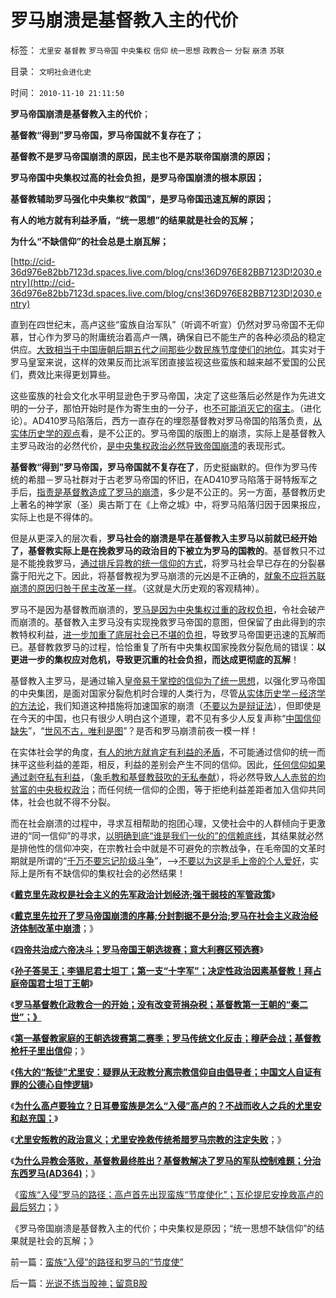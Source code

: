 # 罗马崩溃是基督教入主的代价

标签： `尤里安` `基督教` `罗马帝国` `中央集权` `信仰` `统一思想` `政教合一` `分裂` `崩溃` `苏联` 

目录： `文明社会进化史`

时间： `2010-11-10 21:11:50`

**罗马帝国崩溃是基督教入主的代价**；

**基督教“得到”罗马帝国，罗马帝国就不复存在了；**

**基督教不是罗马帝国崩溃的原因，民主也不是苏联帝国崩溃的原因；**

**罗马帝国中央集权过高的社会负担，是罗马帝国崩溃的根本原因；**

**基督教辅助罗马强化中央集权“救国”，是罗马帝国迅速瓦解的原因；**

**有人的地方就有利益矛盾，“统一思想”的结果就是社会的瓦解；**

**为什么“不缺信仰”的社会总是土崩瓦解；**

[http://cid-36d976e82bb7123d.spaces.live.com/blog/cns!36D976E82BB7123D!2030.entry](http://cid-36d976e82bb7123d.spaces.live.com/blog/cns!36D976E82BB7123D!2030.entry)

直到在四世纪末，高卢这些“蛮族自治军队”（听调不听宣）仍然对罗马帝国不无仰慕，甘心作为罗马的附庸统治着高卢一隅，确保自已不能生产的各种必须品的稳定供应。[大致相当于中国唐朝后期五代之间那些少数民族节度使们的地位](../../../2008/11/24/中国150年来失败根本原因.md)。其实对于罗马皇室来说，这样的效果反而比派军团直接监视这些蛮族和越来越不爱国的公民们，费效比来得更划算些。

这些蛮族的社会文化水平明显逊色于罗马帝国，决定了这些落后必然是作为先进文明的一分子，那怕开始时是作为寄生虫的一分子，也[不可能消灭它的宿主](../../../2010/4/7/后进民族无法威胁先进文明的生存.md)。（进化论）。AD410罗马陷落后，西方一直存在的埋怨基督教对罗马帝国的陷落负责，[从实体历史学的观点](../../../2010/11/2/社会进化论是实用科学.md)看，是不公正的。罗马帝国的版图上的崩溃，实际上是基督教入主罗马政治的必然代价，[是中央集权政治必然导致帝国崩溃](../../../2010/10/14/为什么只有私有制社会才有议会.md)的表现形式。

**基督教“得到”罗马帝国，罗马帝国就不复存在了**，历史挺幽默的。但作为罗马传统的希腊－罗马社群对于古老罗马帝国的怀旧，在AD410罗马陷落于哥特叛军之手后，[指责是基督教造成了罗马的崩溃](../../../2010/5/23/基督教罗马帝国在阿拉伯征服阴影下分裂.md)，多少是不公正的。另一方面，基督教历史上著名的神学家（圣）奥古斯丁在《上帝之城》中，将罗马陷落归因于因果报应，实际上也是不得体的。

但是从更深入的层次看，**罗马社会的崩溃是早在基督教入主罗马以前就已经开始了，基督教实际上是在挽救罗马的政治目的下被立为罗马的国教的**。基督教只不过是不能挽救罗马，[通过排斥异教的统一信仰的方式](../../../2010/5/23/大敌当前基督教罗马在偶象之争中内战分裂.md)，将罗马社会早已存在的分裂暴露于阳光之下。因此，将基督教视为罗马崩溃的元凶是不正确的，[就象不应将苏联崩溃的原因归咎于民主改革一样](../../../2009/2/19/250亿美元望远镜看透苏联崩溃真相.md)。（这就是大历史观的客观精神）。

罗马不是因为基督教而崩溃的，[罗马是因为中央集权过重的政权负担](../../../2010/10/31/中央集权的本质是中央集“税”；中国垂危在1900／1940.md)，令社会破产而崩溃的。基督教入主罗马没有实现挽救罗马帝国的意图，但保留了由此得到的宗教特权利益，[进一步加重了底层社会已不堪的负担](../../../2009/8/1/特权二八定律，特权总令社会负担最大化.md)，导致罗马帝国更迅速的瓦解而已。基督教救罗马的过程，恰恰重复了所有中央集权国家挽救分裂危局的错误：**以更进一步的集权应对危机，导致更沉重的社会负担，而达成更彻底的瓦解**！

基督教入主罗马，是通过输入[皇帝易于掌控的信仰为了统一思想](http://cid-36d976e82bb7123d.spaces.live.com/blog/cns!36D976E82BB7123D!1674.entry)，以强化罗马帝国的中央集团，是面对国家分裂危机时合理的人类行为，尽管[从实体历史学－经济学的方法论](../../../2010/11/2/社会进化论是实用科学.md)，我们知道这种措施将加速国家的崩溃（[不要以为是辩证法](../../../2010/2/2/辩证法不能辩证出历史.md)），但即使是在今天的中国，也只有很少人明白这个道理，君不见有多少人反复声称“[中国信仰缺失](../../../2009/4/11/大学无书：中国信仰缺失是一个伪命题.md)”，“[世风不古，唯利是图](../../../2010/9/10/中国唯利是图的人太少了.md)”？是否和罗马崩溃前夜一模一样！

在实体社会学的角度，[有人的地方就肯定有利益的矛盾](../../../2010/4/14/有人的地方就有差别，人有差别不一定是不公平.md)，不可能通过信仰的统一而抹平这些利益的差距，相反，利益的差别会产生不同的信仰。因此，[任何信仰如果通过剥夺私有利益](../../../2010/4/14/宗教总是社会意义的，迷信是个人意义的.md)，（[象毛教和基督教鼓吹的无私奉献](../../../2010/3/29/“个人”和“社群”道德观“无私与自利”的自相矛盾.md)），将必然导致[人人赤贫的均贫富的中央极权政治](../../../2009/8/26/水洗一般均贫富的天堂.md)；而任何统一信仰的企图，等于拒绝利益差距者加入信仰共同体，社会也就不得不分裂。

而在社会崩溃的过程中，寻求互相帮助的抱团心理，又使社会中的人群倾向于更激进的“同一信仰”的寻求，[以明确到底“谁是我们一伙的”的信赖底线](../../../2010/4/26/认人只能污合，认理可以成军.md)，其结果就必然是排他性的信仰冲突，在宗教社会中就是不可避免的宗教战争，在毛帝国的文革时期就是所谓的“[千万不要忘记阶级斗争](../../../2010/8/2/亚里士多德发现了阶级和阶级投机，马克思发明阶级斗争.md)”，——>[不要以为这是毛上帝的个人爱好](../../../2009/7/5/历史责任归咎于毛主席是不公正的.md)，实际上是所有不缺信仰的集权社会的必然结果！

《[**戴克里先政权是社会主义的先军政治计划经济;强干弱枝的军管政策**](../../../2010/11/7/罗马帝国的政治改革向宋朝靠拢.md)》

《[**戴克里先拉开了罗马帝国崩溃的序幕;分封割据不是分治;罗马在社会主义政治经济体制改革中崩溃**](../../../2010/11/7/分封割据不是分治;罗马帝国在“救亡”中加速崩溃；.md)；》

《[**四帝共治成六帝决斗；罗马帝国王朝选拨赛；意大利赛区预选赛**](../../../2010/11/7/四帝共治成六帝决斗；罗马帝国王朝选拨赛.md)》

《[**孙子答吴王；李锡尼君士坦丁；第一支“十字军”；决定性政治因素基督教！拜占庭帝国君士坦丁王朝**](../../../2010/11/8/孙子为罗马内战开出的赔率；基督教的决定性.md)》

《[**罗马基督教化政教合一的开始；没有改变苛捐杂税；基督教第一王朝的“秦二世”；》**](../../../2010/11/8/罗马第一基督教王朝计划生育和秦二世.md)

《[**第一基督教家庭的王朝选拨赛第二赛季；罗马传统文化反击；穆萨会战；基督教枪杆子里出信仰**](../../../2010/11/8/穆萨会战，传统的反击，枪杆子里出信仰.md)；》

《[**伟大的“叛徒”尤里安：疑罪从无政教分离宗教信仰自由倡导者；中国文人自证有罪的公德心自悖逻辑**](../../../2010/11/9/伟大的“叛徒”：疑罪从无，政教分离.md)》

《[**为什么高卢要独立？日耳曼蛮族是怎么“入侵”高卢的？不战而收人之兵的尤里安和赵充国；**](../../../2010/11/9/不战而收人之兵的尤里安和赵充国.md)》

《[**尤里安叛教的政治意义；尤里安挽救传统希腊罗马宗教的注定失败**](../../../2010/11/9/尤里安背叛基督教的政治意义.md)；》

《[**为什么异教会落败，基督教最终胜出？基督教解决了罗马的军队控制难题；分治东西罗马(AD364)**](http://darthvad.blog.sohu.com/162413567.html)；》

《[蛮族“入侵”罗马的路径；高卢首先出现蛮族“节度使化”；瓦伦提尼安挽救高卢的最后努力](../../../2010/11/10/蛮族“入侵”的路径和罗马的“节度使”.md)；》

《罗马帝国崩溃是基督教入主的代价；中央集权是原因；“统一思想不缺信仰”的结果就是社会的瓦解；》



前一篇：[蛮族“入侵”的路径和罗马的“节度使”](../../../2010/11/10/蛮族“入侵”的路径和罗马的“节度使”.md)

后一篇：[光说不练当股神；留意B股](../../../2010/11/11/光说不练当股神；留意B股.md)